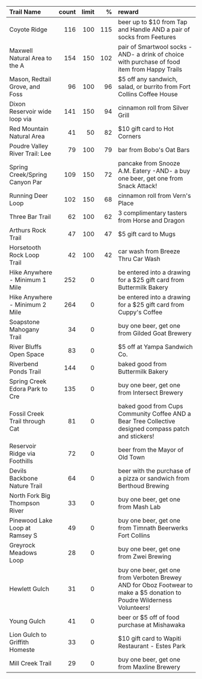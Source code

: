 | Trail Name                     |   count |   limit |   % | reward                                                                                                                  |
|:-------------------------------|--------:|--------:|----:|:------------------------------------------------------------------------------------------------------------------------|
| Coyote Ridge                   |     116 |     100 | 115 | beer up to $10 from Tap and Handle AND a pair of socks from Feetures                                                    |
| Maxwell Natural Area to the A  |     154 |     150 | 102 | pair of Smartwool socks -AND- a drink of choice with purchase of food item from Happy Trails                            |
| Mason, Redtail Grove, and Foss |      96 |     100 |  96 | $5 off any sandwich, salad, or burrito from Fort Collins Coffee House                                                   |
| Dixon Reservoir wide loop via  |     141 |     150 |  94 | cinnamon roll from Silver Grill                                                                                         |
| Red Mountain Natural Area      |      41 |      50 |  82 | $10 gift card to Hot Corners                                                                                            |
| Poudre Valley River Trail: Lee |      79 |     100 |  79 | bar from Bobo's Oat Bars                                                                                                |
| Spring Creek/Spring Canyon Par |     109 |     150 |  72 | pancake from Snooze A.M. Eatery -AND- a buy one beer, get one from Snack Attack!                                        |
| Running Deer Loop              |     102 |     150 |  68 | cinnamon roll from Vern's Place                                                                                         |
| Three Bar Trail                |      62 |     100 |  62 | 3 complimentary tasters from Horse and Dragon                                                                           |
| Arthurs Rock Trail             |      47 |     100 |  47 | $5 gift card to Mugs                                                                                                    |
| Horsetooth Rock Loop Trail     |      42 |     100 |  42 | car wash from Breeze Thru Car Wash                                                                                      |
| Hike Anywhere - Minimum 1 Mile |     252 |       0 |     | be entered into a drawing for a $25 gift card from Buttermilk Bakery                                                    |
| Hike Anywhere - Minimum 2 Mile |     264 |       0 |     | be entered into a drawing for a $25 gift card from Cuppy's Coffee                                                       |
| Soapstone Mahogany Trail       |      34 |       0 |     | buy one beer, get one from Gilded Goat Brewery                                                                          |
| River Bluffs Open Space        |      83 |       0 |     | $5 off at Yampa Sandwich Co.                                                                                            |
| Riverbend Ponds Trail          |     144 |       0 |     | baked good from Buttermilk Bakery                                                                                       |
| Spring Creek Edora Park to Cre |     135 |       0 |     | buy one beer, get one from Intersect Brewery                                                                            |
| Fossil Creek Trail through Cat |      81 |       0 |     | baked good from Cups Community Coffee AND a Bear Tree Collective designed compass patch and stickers!                   |
| Reservoir Ridge via Foothills  |      72 |       0 |     | beer from the Mayor of Old Town                                                                                         |
| Devils Backbone Nature Trail   |      64 |       0 |     | beer with the purchase of a pizza or sandwich from Berthoud Brewing                                                     |
| North Fork Big Thompson River  |      33 |       0 |     | buy one beer, get one from Mash Lab                                                                                     |
| Pinewood Lake Loop at Ramsey S |      49 |       0 |     | buy one beer, get one from Timnath Beerwerks Fort Collins                                                               |
| Greyrock Meadows Loop          |      28 |       0 |     | buy one beer, get one from Zwei Brewing                                                                                 |
| Hewlett Gulch                  |      31 |       0 |     | buy one beer, get one from Verboten Brewey AND for Oboz Footwear to make a $5 donation to Poudre Wilderness Volunteers! |
| Young Gulch                    |      41 |       0 |     | beer or $5 off of food purchase at Mishawaka                                                                            |
| Lion Gulch to Griffith Homeste |      33 |       0 |     | $10 gift card to Wapiti Restaurant - Estes Park                                                                         |
| Mill Creek Trail               |      29 |       0 |     | buy one beer, get one from Maxline Brewery                                                                              |